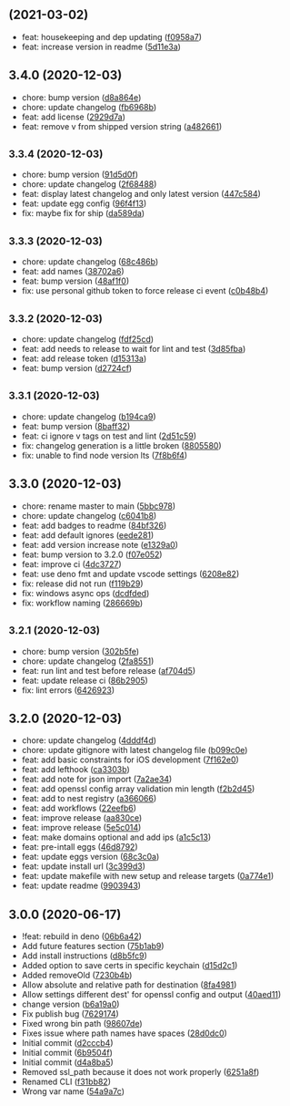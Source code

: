 ##  (2021-03-02)

* feat: housekeeping and dep updating ([f0958a7](https://github.com/m8finder/webssl/commit/f0958a7))
* feat: increase version in readme ([5d11e3a](https://github.com/m8finder/webssl/commit/5d11e3a))



## 3.4.0 (2020-12-03)

* chore: bump version ([d8a864e](https://github.com/m8finder/webssl/commit/d8a864e))
* chore: update changelog ([fb6968b](https://github.com/m8finder/webssl/commit/fb6968b))
* feat: add license ([2929d7a](https://github.com/m8finder/webssl/commit/2929d7a))
* feat: remove v from shipped version string ([a482661](https://github.com/m8finder/webssl/commit/a482661))



## <small>3.3.4 (2020-12-03)</small>

* chore: bump version ([91d5d0f](https://github.com/m8finder/webssl/commit/91d5d0f))
* chore: update changelog ([2f68488](https://github.com/m8finder/webssl/commit/2f68488))
* feat: display latest changelog and only latest version ([447c584](https://github.com/m8finder/webssl/commit/447c584))
* feat: update egg config ([96f4f13](https://github.com/m8finder/webssl/commit/96f4f13))
* fix: maybe fix for ship ([da589da](https://github.com/m8finder/webssl/commit/da589da))



## <small>3.3.3 (2020-12-03)</small>

* chore: update changelog ([68c486b](https://github.com/m8finder/webssl/commit/68c486b))
* feat: add names ([38702a6](https://github.com/m8finder/webssl/commit/38702a6))
* feat: bump version ([48af1f0](https://github.com/m8finder/webssl/commit/48af1f0))
* fix: use personal github token to force release ci event ([c0b48b4](https://github.com/m8finder/webssl/commit/c0b48b4))



## <small>3.3.2 (2020-12-03)</small>

* chore: update changelog ([fdf25cd](https://github.com/m8finder/webssl/commit/fdf25cd))
* feat: add needs to release to wait for lint and test ([3d85fba](https://github.com/m8finder/webssl/commit/3d85fba))
* feat: add release token ([d15313a](https://github.com/m8finder/webssl/commit/d15313a))
* feat: bump version ([d2724cf](https://github.com/m8finder/webssl/commit/d2724cf))



## <small>3.3.1 (2020-12-03)</small>

* chore: update changelog ([b194ca9](https://github.com/m8finder/webssl/commit/b194ca9))
* feat: bump version ([8baff32](https://github.com/m8finder/webssl/commit/8baff32))
* feat: ci ignore v tags on test and lint ([2d51c59](https://github.com/m8finder/webssl/commit/2d51c59))
* fix: changelog generation is a little broken ([8805580](https://github.com/m8finder/webssl/commit/8805580))
* fix: unable to find node version lts ([7f8b6f4](https://github.com/m8finder/webssl/commit/7f8b6f4))



## 3.3.0 (2020-12-03)

* chore: rename master to main ([5bbc978](https://github.com/m8finder/webssl/commit/5bbc978))
* chore: update changelog ([c6041b8](https://github.com/m8finder/webssl/commit/c6041b8))
* feat: add badges to readme ([84bf326](https://github.com/m8finder/webssl/commit/84bf326))
* feat: add default ignores ([eede281](https://github.com/m8finder/webssl/commit/eede281))
* feat: add version increase note ([e1329a0](https://github.com/m8finder/webssl/commit/e1329a0))
* feat: bump version to 3.2.0 ([f07e052](https://github.com/m8finder/webssl/commit/f07e052))
* feat: improve ci ([4dc3727](https://github.com/m8finder/webssl/commit/4dc3727))
* feat: use deno fmt and update vscode settings ([6208e82](https://github.com/m8finder/webssl/commit/6208e82))
* fix: release did not run ([f119b29](https://github.com/m8finder/webssl/commit/f119b29))
* fix: windows async ops ([dcdfded](https://github.com/m8finder/webssl/commit/dcdfded))
* fix: workflow naming ([286669b](https://github.com/m8finder/webssl/commit/286669b))



## <small>3.2.1 (2020-12-03)</small>

* chore: bump version ([302b5fe](https://github.com/m8finder/webssl/commit/302b5fe))
* chore: update changelog ([2fa8551](https://github.com/m8finder/webssl/commit/2fa8551))
* feat: run lint and test before release ([af704d5](https://github.com/m8finder/webssl/commit/af704d5))
* feat: update release ci ([86b2905](https://github.com/m8finder/webssl/commit/86b2905))
* fix: lint errors ([6426923](https://github.com/m8finder/webssl/commit/6426923))



## 3.2.0 (2020-12-03)

* chore: update changelog ([4dddf4d](https://github.com/m8finder/webssl/commit/4dddf4d))
* chore: update gitignore with latest changelog file ([b099c0e](https://github.com/m8finder/webssl/commit/b099c0e))
* feat: add basic constraints for iOS development ([7f162e0](https://github.com/m8finder/webssl/commit/7f162e0))
* feat: add lefthook ([ca3303b](https://github.com/m8finder/webssl/commit/ca3303b))
* feat: add note for json import ([7a2ae34](https://github.com/m8finder/webssl/commit/7a2ae34))
* feat: add openssl config array validation min length ([f2b2d45](https://github.com/m8finder/webssl/commit/f2b2d45))
* feat: add to nest registry ([a366066](https://github.com/m8finder/webssl/commit/a366066))
* feat: add workflows ([22eefb6](https://github.com/m8finder/webssl/commit/22eefb6))
* feat: improve release ([aa830ce](https://github.com/m8finder/webssl/commit/aa830ce))
* feat: improve release ([5e5c014](https://github.com/m8finder/webssl/commit/5e5c014))
* feat: make domains optional and add ips ([a1c5c13](https://github.com/m8finder/webssl/commit/a1c5c13))
* feat: pre-intall eggs ([46d8792](https://github.com/m8finder/webssl/commit/46d8792))
* feat: update eggs version ([68c3c0a](https://github.com/m8finder/webssl/commit/68c3c0a))
* feat: update install url ([3c399d3](https://github.com/m8finder/webssl/commit/3c399d3))
* feat: update makefile with new setup and release targets ([0a774e1](https://github.com/m8finder/webssl/commit/0a774e1))
* feat: update readme ([9903943](https://github.com/m8finder/webssl/commit/9903943))



## 3.0.0 (2020-06-17)

* !feat: rebuild in deno ([06b6a42](https://github.com/m8finder/webssl/commit/06b6a42))
* Add future features section ([75b1ab9](https://github.com/m8finder/webssl/commit/75b1ab9))
* Add install instructions ([d8b5fc9](https://github.com/m8finder/webssl/commit/d8b5fc9))
* Added option to save certs in specific keychain ([d15d2c1](https://github.com/m8finder/webssl/commit/d15d2c1))
* Added removeOld ([7230b4b](https://github.com/m8finder/webssl/commit/7230b4b))
* Allow absolute and relative path for destination ([8fa4981](https://github.com/m8finder/webssl/commit/8fa4981))
* Allow settings different dest' for openssl config and output ([40aed11](https://github.com/m8finder/webssl/commit/40aed11))
* change version ([b6a19a0](https://github.com/m8finder/webssl/commit/b6a19a0))
* Fix publish bug ([7629174](https://github.com/m8finder/webssl/commit/7629174))
* Fixed wrong bin path ([98607de](https://github.com/m8finder/webssl/commit/98607de))
* Fixes issue where path names have spaces ([28d0dc0](https://github.com/m8finder/webssl/commit/28d0dc0))
* Initial commit ([d2cccb4](https://github.com/m8finder/webssl/commit/d2cccb4))
* Initial commit ([6b9504f](https://github.com/m8finder/webssl/commit/6b9504f))
* Initial commit ([d4a8ba5](https://github.com/m8finder/webssl/commit/d4a8ba5))
* Removed ssl_path because it does not work properly ([6251a8f](https://github.com/m8finder/webssl/commit/6251a8f))
* Renamed CLI ([f31bb82](https://github.com/m8finder/webssl/commit/f31bb82))
* Wrong var name ([54a9a7c](https://github.com/m8finder/webssl/commit/54a9a7c))



